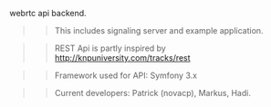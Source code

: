 webrtc api backend.
>> This includes signaling server and example application.

>> REST Api is partly inspired by http://knpuniversity.com/tracks/rest

>> Framework used for API: Symfony 3.x

>> Current developers:
Patrick (novacp), Markus, Hadi.